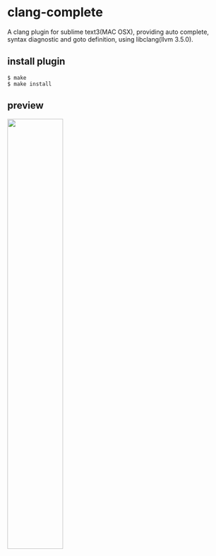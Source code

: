 clang-complete
=============

A clang plugin for sublime text3(MAC OSX), providing auto complete, syntax diagnostic and goto definition, using libclang(llvm 3.5.0). 


## install plugin
```
$ make
$ make install
```
## preview
<img src="http://ww4.sinaimg.cn/large/7608d17fgw1eo4dgrggc0g20da0bi44p.gif" width="50%" />